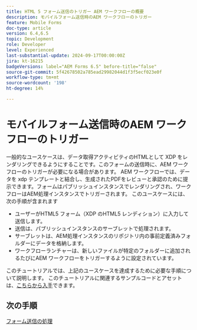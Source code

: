 ```yaml
---
title: HTML 5 フォーム送信のトリガー AEM ワークフローの概要
description: モバイルフォーム送信時のAEM ワークフローのトリガー
feature: Mobile Forms
doc-type: article
version: 6.4,6.5
topic: Development
role: Developer
level: Experienced
last-substantial-update: 2024-09-17T00:00:00Z
jira: kt-16215
badgeVersions: label="AEM Forms 6.5" before-title="false"
source-git-commit: 5f42678502a785ead29982044d1f3f5ecf023e0f
workflow-type: tm+mt
source-wordcount: '198'
ht-degree: 14%

---
```


# モバイルフォーム送信時のAEM ワークフローのトリガー

一般的なユースケースは、データ取得アクティビティのHTMLとして XDP をレンダリングできるようにすることです。このフォームの送信時に、AEM ワークフローのトリガーが必要になる場合があります。 AEM ワークフローでは、データを xdp テンプレートと結合し、生成されたPDFをレビューと承認のために提示できます。フォームはパブリッシュインスタンスでレンダリングされ、ワークフローはAEM処理インスタンスでトリガーされます。
このユースケースには、次の手順が含まれます

* ユーザーがHTML5 フォーム（XDP のHTML5 レンディション）に入力して送信します。
* 送信は、パブリッシュインスタンスのサーブレットで処理されます。
* サーブレットは、AEM処理インスタンスのリポジトリ内の事前定義済みフォルダーにデータを格納します。
* ワークフローランチャーは、新しいファイルが特定のフォルダーに追加されるたびにAEM ワークフローをトリガーするように設定されています。

このチュートリアルでは、上記のユースケースを達成するために必要な手順について説明します。 このチュートリアルに関連するサンプルコードとアセットは、[こちらから入手](./deploy-assets.md)できます。


## 次の手順

[フォーム送信の処理](./handle-form-submission.md)